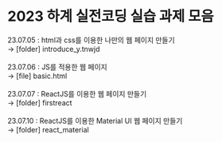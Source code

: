 # 2023 하계 실전코딩 실습 과제 모음

23.07.05 : html과 css를 이용한 나만의 웹 페이지 만들기<br>
→ [folder] introduce_y.tnwjd <br>
<br>
23.07.06 : JS를 적용한 웹 페이지<br>
→ [file] basic.html <br>
<br>
23.07.07 : ReactJS를 이용한 웹 페이지 만들기<br>
→ [folder] firstreact <br>
<br>
23.07.10 : ReactJS를 이용한 Material UI 웹 페이지 만들기<br>
→ [folder] react_material <br>
<br>
